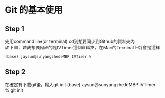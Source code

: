 # Git 的基本使用


## Step 1

先用command line(or terminal) cd到想要同步到Github的資料夾內<br>如下圖，若我想要同步的是IVTimer這個資料夾，在Mac的Terminal上就會是這樣

    (base) jaysun@sunyangzhedeMBP IVTimer % 
## Step 2
在確定有下載git後，輸入git init
    (base) jaysun@sunyangzhedeMBP IVTimer % git init
